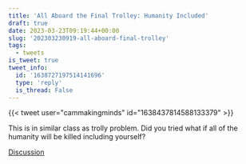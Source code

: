 ```yaml
---
title: 'All Aboard the Final Trolley: Humanity Included'
draft: true
date: 2023-03-23T09:19:44+00:00
slug: '202303230919-all-aboard-final-trolley'
tags:
  - tweets
is_tweet: true
tweet_info:
  id: '1638727197514141696'
  type: 'reply'
  is_thread: False
---
```




{{< tweet user="cammakingminds" id="1638437814588133379" >}}

This is in similar class as trolly problem. Did you tried what if all of the humanity will be killed including yourself?

[Discussion](https://x.com/sytelus/status/1638727197514141696)
